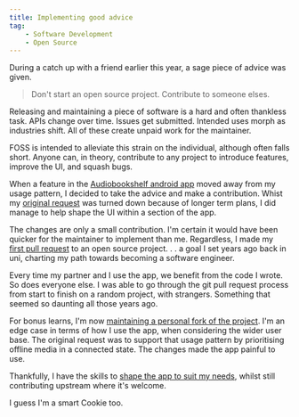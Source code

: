 ```yaml
---
title: Implementing good advice
tag:
    - Software Development
    - Open Source
---
```


During a catch up with a friend earlier this year, a sage piece of advice was given.

> Don't start an open source project. Contribute to someone elses.

Releasing and maintaining a piece of software is a hard and often thankless task. APIs change over time. Issues get submitted. Intended uses morph as industries shift. All of these create unpaid work for the maintainer.

FOSS is intended to alleviate this strain on the individual, although often falls short. Anyone can, in theory, contribute to any project to introduce features, improve the UI, and squash bugs. 

When a feature in the [Audiobookshelf android app](https://play.google.com/store/apps/details?id=com.audiobookshelf.app) moved away from my usage pattern, I decided to take the advice and make a contribution. Whist my [original request](https://github.com/advplyr/audiobookshelf-app/issues/954) was turned down because of longer term plans, I did manage to help shape the UI within a section of the app.

The changes are only a small contribution. I'm certain it would have been quicker for the maintainer to implement than me. Regardless, I made my [first pull request](https://github.com/advplyr/audiobookshelf-app/pull/967) to an open source project. . . a goal I set years ago back in uni, charting my path towards becoming a software engineer.

Every time my partner and I use the app, we benefit from the code I wrote. So does everyone else. I was able to go through the git pull request process from start to finish on a random project, with strangers. Something that seemed so daunting all those years ago.

For bonus learns, I'm now [maintaining a personal fork of the project](https://github.com/tonyedwardspz/audiobookshelf-app). I'm an edge case in terms of how I use the app, when considering the wider user base. The original request was to support that usage pattern by prioritising offline media in a connected state. The changes made the app painful to use.

Thankfully, I have the skills to [shape the app to suit my needs](https://github.com/tonyedwardspz/audiobookshelf-app/tree/te-personal-build), whilst still contributing upstream where it's welcome. 

I guess I'm a smart Cookie too.
